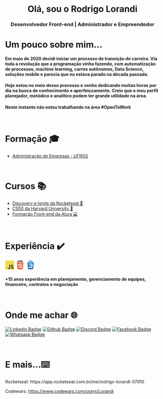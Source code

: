 <h1 align="center">Olá, sou o Rodrigo Lorandi</h1>
<h3 align="center">Desenvolvedor Front-end | Administrador e Empreendedor  </h3>


<h1> Um pouco sobre mim... </h1>
<h4> Em maio de 2020 decidi iniciar um processo de transição de carreira. Via toda a revolução que a programação vinha fazendo, com automatização de processos, machine learning, carros autônomos,  Data Science, soluções mobile e  parecia que eu estava parado na década passada. </h4>
<h4> Hoje estou no meio desse processo e venho dedicando muitas horas por dia na busca de conhecimento e aperfeiçoamento. Creio que o meu perfil planejador, metódico e analítico podem ter grande utilidade na área. </h4>
<h4> Neste instante não estou trabalhando na área #OpenToWork </h4>

<br>

<h1> Formação 🎓 </h1>
<ul><li><a href="https://www.ufrgs.br/escoladeadministracao">Administração de Empresas - UFRGS</a></ul></li>

<br>

<h1> Cursos 📚 </h1>
<ul>
  <li><a href="https://rocketseat.com.br/">Discovery e Ignite da Rocketseat 🚀</a></li>
  <li><a href="https://cs50.harvard.edu/college/2021/spring/">CS50 da Harvard University 🏫</a></li>
  <li><a href="https://www.alura.com.br"/>Formação Front-end da Alura 💻 </a></li>
</ul>

<br>

<h1> Experiência ✔️</h1>
<p align="left">
<img src="https://raw.githubusercontent.com/devicons/devicon/master/icons/javascript/javascript-original.svg" alt="javascript" width="30" height="30"/>
<img src="https://raw.githubusercontent.com/devicons/devicon/master/icons/html5/html5-original-wordmark.svg" alt="html5"  width="30" height="30"/>
<img src="https://raw.githubusercontent.com/devicons/devicon/master/icons/css3/css3-plain-wordmark.svg" alt="css3"  width="30" height="30"/>
</p>
<h4> +15 anos experiência em planejamento, gerenciamento de equipes, financeiro, contratos e negociação</h4>

<br>

<h1> Onde me achar 🌐</h1>

[![Linkedin Badge](https://img.shields.io/badge/LinkedIn-0077B5?style=for-the-badge&logo=linkedin&logoColor=white&link=https://www.linkedin.com/in/rodrigo-lorandi/)](https://www.linkedin.com/in/rodrigo-lorandi/)
[![Github Badge](https://img.shields.io/badge/GitHub-100000?style=for-the-badge&logo=github&logoColor=white&link=https://github.com/Lorandi)](https://github.com/Lorandi)
[![Discord Badge](https://img.shields.io/badge/Discord-7289DA?style=for-the-badge&logo=discord&logoColor=white&link=https://discord.com/channels/Lorandi#5181)](https://discord.com/channels/Lorandi#5181)
[![Facebook Badge](https://img.shields.io/badge/Facebook-1877F2?style=for-the-badge&logo=facebook&logoColor=white&link=https://www.facebook.com/RodrigoLorandi)](https://www.facebook.com/RodrigoLorandi)
[![Whatsapp Badge](https://img.shields.io/badge/WhatsApp-25D366?style=for-the-badge&logo=whatsapp&logoColor=white&link=https://api.whatsapp.com/send?l=pt_BR&phone=+5551992892420)](https://api.whatsapp.com/send?l=pt_BR&phone=+5551992892420)

<br>

<h1>E mais...⌨️ </h1>
Rocketseat: https://app.rocketseat.com.br/me/rodrigo-lorandi-07910

Codewars: https://www.codewars.com/users/Lorandi
